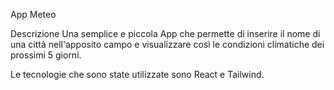 App Meteo

Descrizione
Una semplice e piccola App che permette di inserire il nome di una città nell'apposito campo e visualizzare così le condizioni climatiche dei prossimi 5 giorni.

Le tecnologie che sono state utilizzate sono React e Tailwind.
